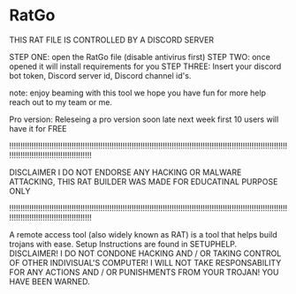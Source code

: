 # RatGo
THIS RAT FILE IS CONTROLLED BY A DISCORD SERVER





STEP ONE: open the RatGo file (disable antivirus first)
STEP TWO: once opened it will install requirements for you
STEP THREE: Insert your discord bot token, Discord server id, Discord channel id's.

note: enjoy beaming with this tool we hope you have fun for more help reach out to my team or me.

Pro version: Releseing a pro version soon late next week first 10 users will have it for FREE

!!!!!!!!!!!!!!!!!!!!!!!!!!!!!!!!!!!!!!!!!!!!!!!!!!!!!!!!!!!!!!!!!!!!!!!!!!!!!!!!!!!!!!!!!!!!!!!!!!!!!!!!!!!!!!!!!!!!!!!!!!!!!!!!!!!!!!!!!!!!!!!!!!!!!!!!!!!!!!!!!!

DISCLAIMER I DO NOT ENDORSE ANY HACKING OR MALWARE ATTACKING, THIS RAT BUILDER WAS MADE FOR EDUCATINAL PURPOSE ONLY

!!!!!!!!!!!!!!!!!!!!!!!!!!!!!!!!!!!!!!!!!!!!!!!!!!!!!!!!!!!!!!!!!!!!!!!!!!!!!!!!!!!!!!!!!!!!!!!!!!!!!!!!!!!!!!!!!!!!!!!!!!!!!!!!!!!!!!!!!!!!!!!!!!!!!!!!!!!!!!!!!!



A remote access tool (also widely known as RAT) is a tool that helps build trojans with ease. Setup Instructions are found in SETUPHELP. DISCLAIMER! I DO NOT CONDONE HACKING AND / OR TAKING CONTROL OF OTHER INDIVISUAL'S COMPUTER! I WILL NOT TAKE RESPONSABILITY FOR ANY ACTIONS AND / OR PUNISHMENTS FROM YOUR TROJAN! YOU HAVE BEEN WARNED.
